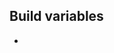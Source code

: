 ## Build variables 
- [](https://learn.microsoft.com/en-us/azure/devops/pipelines/build/variables?view=azure-devops&tabs=yaml#build-variables-devops-services)